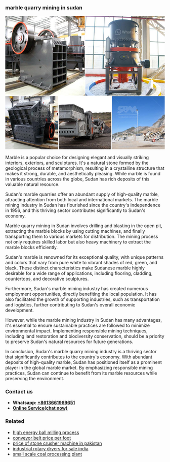 <h3>marble quarry mining in sudan</h3><img src='1708408331.jpg' alt=''><p>Marble is a popular choice for designing elegant and visually striking interiors, exteriors, and sculptures. It's a natural stone formed by the geological process of metamorphism, resulting in a crystalline structure that makes it strong, durable, and aesthetically pleasing. While marble is found in various countries across the globe, Sudan has rich deposits of this valuable natural resource.</p><p>Sudan's marble quarries offer an abundant supply of high-quality marble, attracting attention from both local and international markets. The marble mining industry in Sudan has flourished since the country's independence in 1956, and this thriving sector contributes significantly to Sudan's economy.</p><p>Marble quarry mining in Sudan involves drilling and blasting in the open pit, extracting the marble blocks by using cutting machines, and finally transporting them to various markets for distribution. The mining process not only requires skilled labor but also heavy machinery to extract the marble blocks efficiently.</p><p>Sudan's marble is renowned for its exceptional quality, with unique patterns and colors that vary from pure white to vibrant shades of red, green, and black. These distinct characteristics make Sudanese marble highly desirable for a wide range of applications, including flooring, cladding, countertops, and decorative sculptures.</p><p>Furthermore, Sudan's marble mining industry has created numerous employment opportunities, directly benefiting the local population. It has also facilitated the growth of supporting industries, such as transportation and logistics, further contributing to Sudan's overall economic development.</p><p>However, while the marble mining industry in Sudan has many advantages, it's essential to ensure sustainable practices are followed to minimize environmental impact. Implementing responsible mining techniques, including land restoration and biodiversity conservation, should be a priority to preserve Sudan's natural resources for future generations.</p><p>In conclusion, Sudan's marble quarry mining industry is a thriving sector that significantly contributes to the country's economy. With abundant deposits of high-quality marble, Sudan has positioned itself as a prominent player in the global marble market. By emphasizing responsible mining practices, Sudan can continue to benefit from its marble resources while preserving the environment.</p><h3>Contact us</h3><ul><li><strong>Whatsapp:&nbsp;<a href="https://wa.me/8613661969651">+8613661969651</a></strong></li><li><a href="https://swt.shibang-china.com/?git&amp;zhl&amp;marble quarry mining in sudan"><strong>Online Service(chat now)</strong></a></li></ul><h3>Related</h3><ul><li><a href='high energy ball milling process.md'>high energy ball milling process</a></li><li><a href='conveyor belt price per foot.md'>conveyor belt price per foot</a></li><li><a href='price of stone crusher machine in pakistan.md'>price of stone crusher machine in pakistan</a></li><li><a href='industrial rotary dryers for sale india.md'>industrial rotary dryers for sale india</a></li><li><a href='small scale coal processing plant.md'>small scale coal processing plant</a></li></ul>